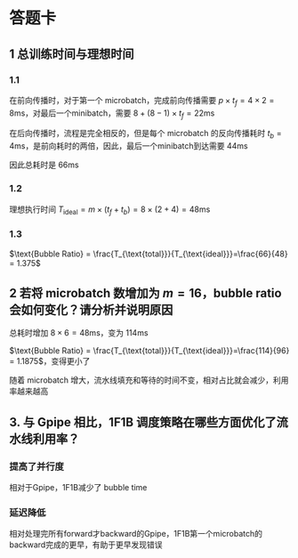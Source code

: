 # 答题卡

## 1 总训练时间与理想时间

### 1.1

在前向传播时，对于第一个 microbatch，完成前向传播需要 $p \times t_f = 4\times2 = 8\text{ms}$，对最后一个minibatch，需要 $8+(8-1)\times t_f=22\text{ms}$

在后向传播时，流程是完全相反的，但是每个 microbatch 的反向传播耗时 $t_b = 4 \text{ms}$，是前向耗时的两倍，因此，最后一个minibatch到达需要 44ms

因此总耗时是 66ms

### 1.2

理想执行时间 $T_{\text{ideal}} = m \times (t_f + t_b) = 8\times(2+4)=48\text{ms}$

### 1.3

$\text{Bubble Ratio} = \frac{T_{\text{total}}}{T_{\text{ideal}}}=\frac{66}{48} = 1.375$

## 2 若将 microbatch 数增加为 $m = 16$，bubble ratio 会如何变化？请分析并说明原因

总耗时增加 $8\times6=48\text{ms}$，变为 114ms

$\text{Bubble Ratio} = \frac{T_{\text{total}}}{T_{\text{ideal}}}=\frac{114}{96} = 1.1875$，变得更小了

随着 microbatch 增大，流水线填充和等待的时间不变，相对占比就会减少，利用率越来越高
## 3. 与 Gpipe 相比，1F1B 调度策略在哪些方面优化了流水线利用率？

### 提高了并行度
相对于Gpipe，1F1B减少了 bubble time
### 延迟降低
相对处理完所有forward才backward的Gpipe，1F1B第一个microbatch的backward完成的更早，有助于更早发现错误